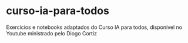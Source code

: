 # curso-ia-para-todos
Exercícios e notebooks adaptados do Curso IA para todos, disponível no Youtube ministrado pelo Diogo Cortiz
